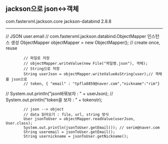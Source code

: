 ## jackson으로 json<->객체

<dependency>
			<groupId>com.fasterxml.jackson.core</groupId>
			<artifactId>jackson-databind</artifactId>
			<version>2.8.8</version>
		</dependency>

---



// JSON user.email
			// com.fasterxml.jackson.databind.ObjectMapper 인스턴스 생성
			ObjectMapper objectMapper = new ObjectMapper(); // create once, reuse

			// 파일로 저장
			// objectMapper.writeValue(new File("파일명.json"), 객체);
			// String으로 저장
			String userJson = objectMapper.writeValueAsString(user);// 객체를 json으로
			// token, { "email" : "tpfla8859@naver.com","nickname":"rim"}
//			System.out.println("json바꿔보자 : " + userJson);
//			System.out.println("token을 보자 : " + tokenstr);

			// json --> object
			// data 읽어오기 : file, url, string 방식
			User jsonToUser = objectMapper.readValue(userJson, User.class);
			System.out.println(jsonToUser.getEmail()); // serim@naver.com
			String useremail = jsonToUser.getEmail();
			String usernickname = jsonToUser.getNickname();